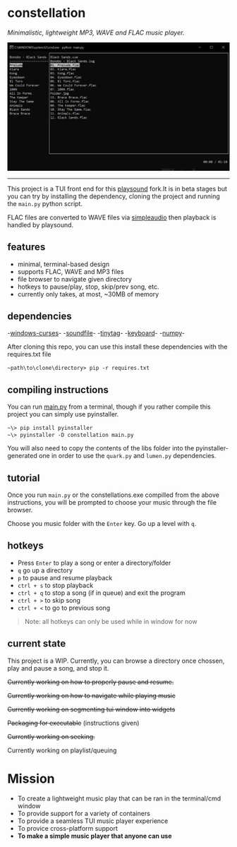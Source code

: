# constellation
_Minimalistic, lightweight MP3, WAVE and FLAC music player._

![](res/demo.png)

---

This project is a TUI front end for this [playsound](https://github.com/Zehina/playsound) fork.It is in beta stages but you can try by installing the dependency, cloning the project and running the `main.py` python script.

FLAC files are converted to WAVE files via [simpleaudio](https://github.com/hamiltron/py-simple-audio) then playback is handled by playsound.

## features
* minimal, terminal-based design
* supports FLAC, WAVE and MP3 files
* file browser to navigate given directory
* hotkeys to pause/play, stop, skip/prev song, etc.
* currently only takes, at most, \~30MB of memory

## dependencies
-[windows-curses](https://github.com/zephyrproject-rtos/windows-curses)-
-[soundfile](https://github.com/bastibe/SoundFile)-
-[tinytag](https://github.com/devsnd/tinytag)-
-[keyboard](https://github.com/boppreh/keyboard)-
-[numpy](https://github.com/numpy/numpy)-

After cloning this repo, you can use this install these dependencies with the requires.txt file

```
~path\to\clone\directory> pip -r requires.txt
```

## compiling instructions

You can run [main.py](https://github.com/acemasterjb/constellation/blob/master/constellation/main.py) from a terminal, though if you rather compile this project you can simply use pyinstaller.

```
~\> pip install pyinstaller
~\> pyinstaller -D constellation main.py
```
You will also need to copy the contents of the libs folder into the pyinstaller-generated one in order to use the `quark.py` and `lumen.py` dependencies.

## tutorial

Once you run `main.py` or the constellations.exe compilled from the above instructions, you will be prompted to choose your music through the file browser.

Choose you music folder with the `Enter` key. Go up a level with `q`.


## hotkeys
* Press `Enter` to play a song or enter a directory/folder
* `q` go up a directory
* `p` to pause and resume playback 
* `ctrl + s` to stop playback
* `ctrl + q` to stop a song (if in queue) and exit the program
* `ctrl + >` to skip song
* `ctrl + <` to go to previous song

> Note: all hotkeys can only be used while in window for now


## current state
This project is a WIP. Currently, you can browse a directory once chossen, play and pause a song, and stop it.

~~Currently working on how to properly pause and resume.~~

~~Currently working on how to navigate while playing music~~

~~Currently working on segmenting tui window into widgets~~

~~Packaging for executable~~ (instructions given)

~~Currently working on seeking.~~

Currently working on playlist/queuing

# Mission
- To create a lightweight music play that can be ran in the terminal/cmd window
- To provide support for a variety of containers
- To provide a seamless TUI music player experience
- To provice cross-platform support
- **To make a simple music player that anyone can use**